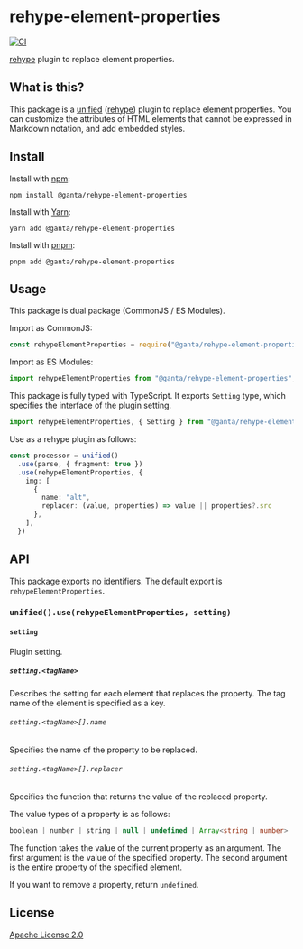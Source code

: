 # rehype-element-properties

[![CI](https://github.com/ganta/rehype-element-properties/actions/workflows/ci.yaml/badge.svg)](https://github.com/ganta/rehype-element-properties/actions/workflows/ci.yaml)

[rehype](https://github.com/rehypejs/rehype) plugin to replace element properties.

## What is this?

This package is a [unified](https://github.com/unifiedjs/unified) ([rehype](https://github.com/rehypejs/rehype)) plugin to replace element properties.
You can customize the attributes of HTML elements that cannot be expressed in Markdown notation, and add embedded styles.

## Install

Install with [npm](https://docs.npmjs.com/cli):

```shell
npm install @ganta/rehype-element-properties
```

Install with [Yarn](https://yarnpkg.com/):

```shell
yarn add @ganta/rehype-element-properties
```

Install with [pnpm](https://pnpm.io/):

```shell
pnpm add @ganta/rehype-element-properties
```

## Usage

This package is dual package (CommonJS / ES Modules).

Import as CommonJS:

```javascript
const rehypeElementProperties = require("@ganta/rehype-element-properties");
```

Import as ES Modules:

```javascript
import rehypeElementProperties from "@ganta/rehype-element-properties";
```

This package is fully typed with TypeScript.
It exports `Setting` type, which specifies the interface of the plugin setting. 

```typescript
import rehypeElementProperties, { Setting } from "@ganta/rehype-element-properties";
```

Use as a rehype plugin as follows:

```typescript
const processor = unified()
  .use(parse, { fragment: true })
  .use(rehypeElementProperties, {
    img: [
      {
        name: "alt",
        replacer: (value, properties) => value || properties?.src
      },
    ],
  })
```

## API

This package exports no identifiers.
The default export is `rehypeElementProperties`.

### `unified().use(rehypeElementProperties, setting)`

#### `setting`

Plugin setting.

##### `setting.<tagName>`

Describes the setting for each element that replaces the property.
The tag name of the element is specified as a key.

###### `setting.<tagName>[].name`

Specifies the name of the property to be replaced.

###### `setting.<tagName>[].replacer`

Specifies the function that returns the value of the replaced property.

The value types of a property is as follows:

```typescript
boolean | number | string | null | undefined | Array<string | number>
```

The function takes the value of the current property as an argument.
The first argument is the value of the specified property.
The second argument is the entire property of the specified element.

If you want to remove a property, return `undefined`.

## License

[Apache License 2.0](NOTICE)
